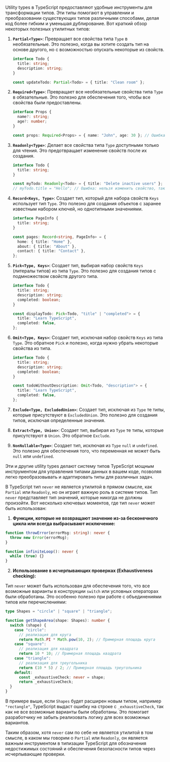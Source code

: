 Utility types в TypeScript предоставляют удобные инструменты для трансформации типов. Эти типы помогают в управлении и преобразовании существующих типов различными способами, делая код более гибким и уменьшая дублирование. Вот краткий обзор некоторых полезных утилитных типов:

1. **`Partial<Type>`**: Превращает все свойства типа `Type` в необязательные. Это полезно, когда вы хотите создать тип на основе другого, но с возможностью опускать некоторые из свойств.

   ```typescript
   interface Todo {
     title: string;
     description: string;
   }

   const updateTodo: Partial<Todo> = { title: "Clean room" };
   ```

2. **`Required<Type>`**: Превращает все необязательные свойства типа `Type` в обязательные. Это полезно для обеспечения того, чтобы все свойства были предоставлены.

   ```typescript
   interface Props {
     name?: string;
     age?: number;
   }

   const props: Required<Props> = { name: "John", age: 30 }; // Ошибка, если пропущено свойство
   ```

3. **`Readonly<Type>`**: Делает все свойства типа `Type` доступными только для чтения. Это предотвращает изменение свойств после их создания.

   ```typescript
   interface Todo {
     title: string;
   }

   const myTodo: Readonly<Todo> = { title: "Delete inactive users" };
   // myTodo.title = "Hello"; // Ошибка: нельзя изменить свойство, так как оно только для чтения
   ```

4. **`Record<Keys, Type>`**: Создает тип, который для набора свойств `Keys` использует тип `Type`. Это полезно для создания объектов с заранее известным набором ключей, но однотипными значениями.

   ```typescript
   interface PageInfo {
     title: string;
   }

   const pages: Record<string, PageInfo> = {
     home: { title: "Home" },
     about: { title: "About" },
     contact: { title: "Contact" },
   };
   ```

5. **`Pick<Type, Keys>`**: Создает тип, выбирая набор свойств `Keys` (литералы типов) из типа `Type`. Это полезно для создания типов с подмножеством свойств другого типа.

   ```typescript
   interface Todo {
     title: string;
     description: string;
     completed: boolean;
   }

   const displayTodo: Pick<Todo, "title" | "completed"> = {
     title: "Learn TypeScript",
     completed: false,
   };
   ```

6. **`Omit<Type, Keys>`**: Создает тип, исключая набор свойств `Keys` из типа `Type`. Это обратное `Pick` и полезно, когда нужно убрать некоторые свойства из типа.

   ```typescript
   interface Todo {
     title: string;
     description: string;
     completed: boolean;
   }

   const todoWithoutDescription: Omit<Todo, "description"> = {
     title: "Learn TypeScript",
     completed: false,
   };
   ```

7. **`Exclude<Type, ExcludedUnion>`**: Создает тип, исключая из `Type` те типы, которые присутствуют в `ExcludedUnion`. Это полезно для создания типов, исключая определенные значения.

8. **`Extract<Type, Union>`**: Создает тип, выбирая из `Type` те типы, которые присутствуют в `Union`. Это обратное `Exclude`.

9. **`NonNullable<Type>`**: Создает тип, исключая из `Type` `null` и `undefined`. Это полезно для обеспечения того, что переменная не может быть `null` или `undefined`.

Эти и другие utility types делают систему типов TypeScript мощным инструментом для управления типами данных в вашем коде, позволяя легко преобразовывать и адаптировать типы для различных задач.

В TypeScript тип `never` не является утилитой в прямом смысле, как `Partial` или `Readonly`, но он играет важную роль в системе типов. Тип `never` представляет тип значений, которые никогда не должны произойти. Вот несколько ключевых моментов, где тип `never` может быть использован:

1. **Функции, которые не возвращают значение из-за бесконечного цикла или всегда выбрасывают исключение:**

```typescript
function throwError(errorMsg: string): never {
  throw new Error(errorMsg);
}

function infiniteLoop(): never {
  while (true) {}
}
```

2. **Использование в исчерпывающих проверках (Exhaustiveness checking):**

Тип `never` может быть использован для обеспечения того, что все возможные варианты в конструкции `switch` или условных операторах были обработаны. Это особенно полезно при работе с объединениями типов или перечислениями:

```typescript
type Shapes = "circle" | "square" | "triangle";

function getShapeArea(shape: Shapes): number {
  switch (shape) {
    case "circle":
      // реализация для круга
      return Math.PI * Math.pow(10, 2); // Примерная площадь круга
    case "square":
      // реализация для квадрата
      return 10 * 10; // Примерная площадь квадрата
    case "triangle":
      // реализация для треугольника
      return (10 * 5) / 2; // Примерная площадь треугольника
    default:
      const _exhaustiveCheck: never = shape;
      return _exhaustiveCheck;
  }
}
```

В примере выше, если `Shapes` будет расширен новым типом, например `"rectangle"`, TypeScript выдаст ошибку на строке с `_exhaustiveCheck`, так как не все возможные варианты были обработаны. Это помогает разработчику не забыть реализовать логику для всех возможных вариантов.

Таким образом, хотя `never` сам по себе не является утилитой в том смысле, в каком мы говорим о `Partial` или `Readonly`, он является важным инструментом в типизации TypeScript для обозначения недостижимых состояний и обеспечения безопасности типов через исчерпывающие проверки.